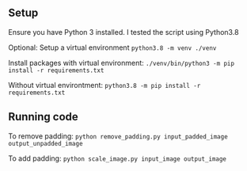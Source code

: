 ## Setup

Ensure you have Python 3 installed. I tested the script using Python3.8

Optional: Setup a virtual environment
`python3.8 -m venv ./venv`

Install packages with virtual environment:
`./venv/bin/python3 -m pip install -r requirements.txt`

Without virtual environtment:
`python3.8 -m pip install -r requirements.txt`

## Running code

To remove padding:
`python remove_padding.py input_padded_image output_unpadded_image`

To add padding:
`python scale_image.py input_image output_image`